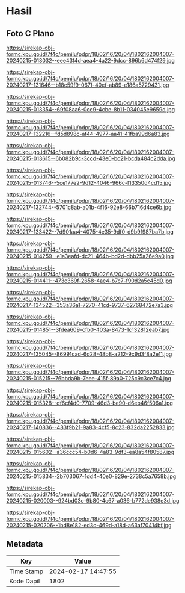 # Hasil

## Foto C Plano

https://sirekap-obj-formc.kpu.go.id/7f4c/pemilu/pdpr/18/02/16/20/04/1802162004007-20240215-013032--eee43f4d-aea4-4a22-9dcc-896b6d474f29.jpg

https://sirekap-obj-formc.kpu.go.id/7f4c/pemilu/pdpr/18/02/16/20/04/1802162004007-20240217-131646--b18c59f9-067f-40ef-ab89-e186a5729431.jpg

https://sirekap-obj-formc.kpu.go.id/7f4c/pemilu/pdpr/18/02/16/20/04/1802162004007-20240215-013354--69f08aa6-0ce9-4cbe-8b11-034045e9659d.jpg

https://sirekap-obj-formc.kpu.go.id/7f4c/pemilu/pdpr/18/02/16/20/04/1802162004007-20240217-132216--fd5d898c-af44-4977-aa41-41fba99d6a83.jpg

https://sirekap-obj-formc.kpu.go.id/7f4c/pemilu/pdpr/18/02/16/20/04/1802162004007-20240215-013615--6b082b9c-3ccd-43e0-bc21-bcda484c2dda.jpg

https://sirekap-obj-formc.kpu.go.id/7f4c/pemilu/pdpr/18/02/16/20/04/1802162004007-20240215-013746--5ce177e2-9d12-4046-966c-f13350d4cd15.jpg

https://sirekap-obj-formc.kpu.go.id/7f4c/pemilu/pdpr/18/02/16/20/04/1802162004007-20240217-132744--5701c8ab-a01b-4f16-92e8-66b716d4ce6b.jpg

https://sirekap-obj-formc.kpu.go.id/7f4c/pemilu/pdpr/18/02/16/20/04/1802162004007-20240217-133422--7d901aa4-4075-4e35-9df0-d9b9f987ba7b.jpg

https://sirekap-obj-formc.kpu.go.id/7f4c/pemilu/pdpr/18/02/16/20/04/1802162004007-20240215-014259--e1a3eafd-dc21-464b-bd2d-dbb25a26e9a0.jpg

https://sirekap-obj-formc.kpu.go.id/7f4c/pemilu/pdpr/18/02/16/20/04/1802162004007-20240215-014411--473c369f-2658-4ae4-b7c7-f90d2a5c45d0.jpg

https://sirekap-obj-formc.kpu.go.id/7f4c/pemilu/pdpr/18/02/16/20/04/1802162004007-20240217-134522--353a36a1-7270-41cd-9737-62768472e7a3.jpg

https://sirekap-obj-formc.kpu.go.id/7f4c/pemilu/pdpr/18/02/16/20/04/1802162004007-20240215-014851--3fdea609-cfb0-403a-8473-1c132812eab7.jpg

https://sirekap-obj-formc.kpu.go.id/7f4c/pemilu/pdpr/18/02/16/20/04/1802162004007-20240217-135045--86991cad-6d28-48b8-a212-9c9d3f8a2e11.jpg

https://sirekap-obj-formc.kpu.go.id/7f4c/pemilu/pdpr/18/02/16/20/04/1802162004007-20240215-015215--76bbda9b-7eee-415f-89a0-725c9c3ce7c4.jpg

https://sirekap-obj-formc.kpu.go.id/7f4c/pemilu/pdpr/18/02/16/20/04/1802162004007-20240215-015328--df6cf4d0-7709-46d3-be90-d6eb46f506a1.jpg

https://sirekap-obj-formc.kpu.go.id/7f4c/pemilu/pdpr/18/02/16/20/04/1802162004007-20240217-140836--483f9b21-9a83-4cf5-8c23-832da2252833.jpg

https://sirekap-obj-formc.kpu.go.id/7f4c/pemilu/pdpr/18/02/16/20/04/1802162004007-20240215-015602--a36ccc54-b0d6-4a83-9df3-ea8a54f80587.jpg

https://sirekap-obj-formc.kpu.go.id/7f4c/pemilu/pdpr/18/02/16/20/04/1802162004007-20240215-015834--2b703067-1dd4-40e0-829e-2738c5a7658b.jpg

https://sirekap-obj-formc.kpu.go.id/7f4c/pemilu/pdpr/18/02/16/20/04/1802162004007-20240215-020003--924bd03c-9b80-4c67-a036-b772de938e3d.jpg

https://sirekap-obj-formc.kpu.go.id/7f4c/pemilu/pdpr/18/02/16/20/04/1802162004007-20240215-020206--1bd8e182-ed3c-469d-a18d-a63af70414bf.jpg


## Metadata

| Key        | Value               |
| ---------- | ------------------- |
| Time Stamp | 2024-02-17 14:47:55 |
| Kode Dapil | 1802                |



